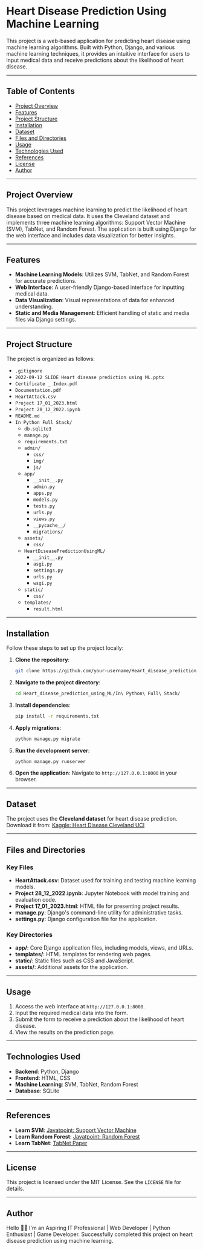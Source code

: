 # Heart Disease Prediction Using Machine Learning

This project is a web-based application for predicting heart disease using machine learning algorithms. Built with Python, Django, and various machine learning techniques, it provides an intuitive interface for users to input medical data and receive predictions about the likelihood of heart disease.

---

## Table of Contents

- [Project Overview](#project-overview)
- [Features](#features)
- [Project Structure](#project-structure)
- [Installation](#installation)
- [Dataset](#dataset)
- [Files and Directories](#files-and-directories)
- [Usage](#usage)
- [Technologies Used](#technologies-used)
- [References](#references)
- [License](#license)
- [Author](#author)

---

## Project Overview

This project leverages machine learning to predict the likelihood of heart disease based on medical data. It uses the Cleveland dataset and implements three machine learning algorithms: Support Vector Machine (SVM), TabNet, and Random Forest. The application is built using Django for the web interface and includes data visualization for better insights.

---

## Features

- **Machine Learning Models**: Utilizes SVM, TabNet, and Random Forest for accurate predictions.
- **Web Interface**: A user-friendly Django-based interface for inputting medical data.
- **Data Visualization**: Visual representations of data for enhanced understanding.
- **Static and Media Management**: Efficient handling of static and media files via Django settings.

---

## Project Structure

The project is organized as follows:

- `.gitignore`
- `2022-09-12 SLIDE Heart disease prediction using ML.pptx`
- `Certificate _ Index.pdf`
- `Documentation.pdf`
- `HeartAttack.csv`
- `Project 17_01_2023.html`
- `Project 28_12_2022.ipynb`
- `README.md`
- `In Python Full Stack/`
  - `db.sqlite3`
  - `manage.py`
  - `requirements.txt`
  - `admin/`
    - `css/`
    - `img/`
    - `js/`
  - `app/`
    - `__init__.py`
    - `admin.py`
    - `apps.py`
    - `models.py`
    - `tests.py`
    - `urls.py`
    - `views.py`
    - `__pycache__/`
    - `migrations/`
  - `assets/`
    - `css/`
  - `HeartDiseasePredictionUsingML/`
    - `__init__.py`
    - `asgi.py`
    - `settings.py`
    - `urls.py`
    - `wsgi.py`
  - `static/`
    - `css/`
  - `templates/`
    - `result.html`

---

## Installation

Follow these steps to set up the project locally:

1. **Clone the repository**:
   ```bash
   git clone https://github.com/your-username/Heart_disease_prediction_using_ML.git
   ```

2. **Navigate to the project directory**:
   ```bash
   cd Heart_disease_prediction_using_ML/In\ Python\ Full\ Stack/
   ```

3. **Install dependencies**:
   ```bash
   pip install -r requirements.txt
   ```

4. **Apply migrations**:
   ```bash
   python manage.py migrate
   ```

5. **Run the development server**:
   ```bash
   python manage.py runserver
   ```

6. **Open the application**:
   Navigate to `http://127.0.0.1:8000` in your browser.

---

## Dataset

The project uses the **Cleveland dataset** for heart disease prediction. Download it from:
[Kaggle: Heart Disease Cleveland UCI](https://www.kaggle.com/datasets/cherngs/heart-disease-cleveland-uci)

---

## Files and Directories

### Key Files
- **HeartAttack.csv**: Dataset used for training and testing machine learning models.
- **Project 28_12_2022.ipynb**: Jupyter Notebook with model training and evaluation code.
- **Project 17_01_2023.html**: HTML file for presenting project results.
- **manage.py**: Django's command-line utility for administrative tasks.
- **settings.py**: Django configuration file for the application.

### Key Directories
- **app/**: Core Django application files, including models, views, and URLs.
- **templates/**: HTML templates for rendering web pages.
- **static/**: Static files such as CSS and JavaScript.
- **assets/**: Additional assets for the application.

---

## Usage

1. Access the web interface at `http://127.0.0.1:8000`.
2. Input the required medical data into the form.
3. Submit the form to receive a prediction about the likelihood of heart disease.
4. View the results on the prediction page.

---

## Technologies Used

- **Backend**: Python, Django
- **Frontend**: HTML, CSS
- **Machine Learning**: SVM, TabNet, Random Forest
- **Database**: SQLite

---

## References

- **Learn SVM**: [Javatpoint: Support Vector Machine](https://www.javatpoint.com/machine-learning-support-vector-machine-algorithm)
- **Learn Random Forest**: [Javatpoint: Random Forest](https://www.javatpoint.com/machine-learning-random-forest-algorithm)
- **Learn TabNet**: [TabNet Paper](https://arxiv.org/pdf/1908.07442v5.pdf)

---

## License

This project is licensed under the MIT License. See the `LICENSE` file for details.

---

## Author

Hello 👋🏻 I'm an Aspiring IT Professional | Web Developer | Python Enthusiast | Game Developer. Successfully completed this project on heart disease prediction using machine learning.
